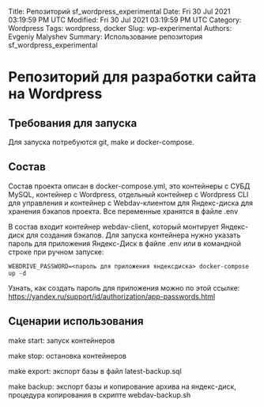 Title: Репозиторий sf_wordpress_experimental
Date: Fri 30 Jul 2021 03:19:59 PM UTC
Modified: Fri 30 Jul 2021 03:19:59 PM UTC
Category: Wordpress
Tags: wordpress, docker
Slug: wp-experimental
Authors: Evgeniy Malyshev
Summary: Использование репозитория sf_wordpress_experimental

# Репозиторий для разработки сайта на Wordpress

## Требования для запуска

Для запуска потребуются git, make и docker-compose.

## Состав

Состав проекта описан в docker-compose.yml, это контейнеры с СУБД MySQL, контейнер с Wordpress, отдельный контейнер с Wordpress CLI для управления и контейнер с Webdav-клиентом для Яндекс-диска для хранения бэкапов проекта.
Все переменные хранятся в файле .env

В состав входит контейнер webdav-client, который монтирует Яндекс-диск для создания бэкапов. Для запуска контейнера нужно указать пароль для приложения Яндекс-Диск в файле .env или в командной строке при ручном запуске:

~~~
WEBDRIVE_PASSWORD=<пароль для приложения яндексдиска> docker-compose up -d
~~~

Узнать, как создать пароль для приложения можно по этой ссылке: https://yandex.ru/support/id/authorization/app-passwords.html

## Сценарии использования

make start: запуск контейнеров

make stop: остановка контейнеров

make export: экспорт базы в файл latest-backup.sql

make backup: экспорт базы и копирование архива на яндекс-диск, процедура копирования в скрипте webdav-backup.sh
